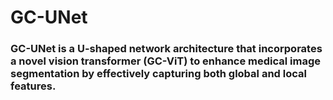 # GC-UNet 
### GC-UNet is a U-shaped network architecture that incorporates a novel vision transformer (GC-ViT) to enhance medical image segmentation by effectively capturing both global and local features.
